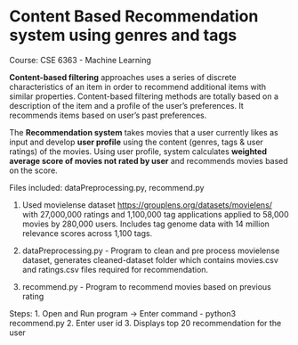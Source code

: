 # Content Based Recommendation system using genres and tags

Course: CSE 6363 - Machine Learning

**Content-based filtering** approaches uses a series of discrete characteristics of an item in order to recommend additional items with similar properties. Content-based filtering methods are totally based on a description of the item and a profile of the user’s preferences. It recommends items based on user’s past preferences.

The **Recommendation system** takes movies that a user currently likes as input and develop **user profile** using the content (genres, tags & user ratings) of the movies. Using user profile, system calculates **weighted average score of movies not rated by user** and recommends movies based on the score.

Files included: dataPreprocessing.py, recommend.py

1. Used movielense dataset https://grouplens.org/datasets/movielens/ with 27,000,000 ratings and 1,100,000 tag applications applied to 58,000 movies by 280,000 users. Includes tag genome data with 14 million relevance scores across 1,100 tags.

2. dataPreprocessing.py - Program to clean and pre process movielense dataset, generates cleaned-dataset folder which contains movies.csv and ratings.csv files required for recommendation.

3. recommend.py - Program to recommend movies based on previous rating

Steps:
    1. Open and Run program -> Enter command - python3 recommend.py
    2. Enter user id
    3. Displays top 20 recommendation for the user